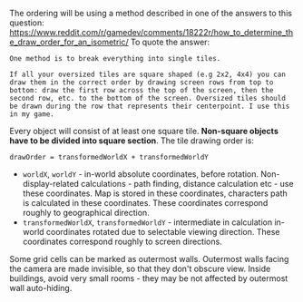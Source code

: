 The ordering will be using a method described in one of the answers to this question:
https://www.reddit.com/r/gamedev/comments/18222r/how_to_determine_the_draw_order_for_an_isometric/
To quote the answer:
```
One method is to break everything into single tiles.

If all your oversized tiles are square shaped (e.g 2x2, 4x4) you can draw them in the correct order by drawing screen rows from top to bottom: draw the first row across the top of the screen, then the second row, etc. to the bottom of the screen. Oversized tiles should be drawn during the row that represents their centerpoint. I use this in my game.
```

Every object will consist of at least one square tile. **Non-square objects have to be divided into square section**. The tile drawing order is:
```
drawOrder = transformedWorldX + transformedWorldY
```

- `worldX`, `worldY` - in-world absolute coordinates, before rotation. Non-display-related calculations - path finding, distance calculation etc - use these coordinates. Map is stored in these coordinates, characters path is calculated in these coordinates. These coordinates correspond roughly to geographical direction.
- `transformedWorldX`, `transformedWorldY` - intermediate in calculation in-world coordinates rotated due to selectable viewing direction. These coordinates correspond roughly to screen directions.

Some grid cells can be marked as outermost walls. Outermost walls facing the camera are made invisible, so that they don't obscure view. Inside buildings, avoid very small rooms - they may be not affected by outermost wall auto-hiding.
